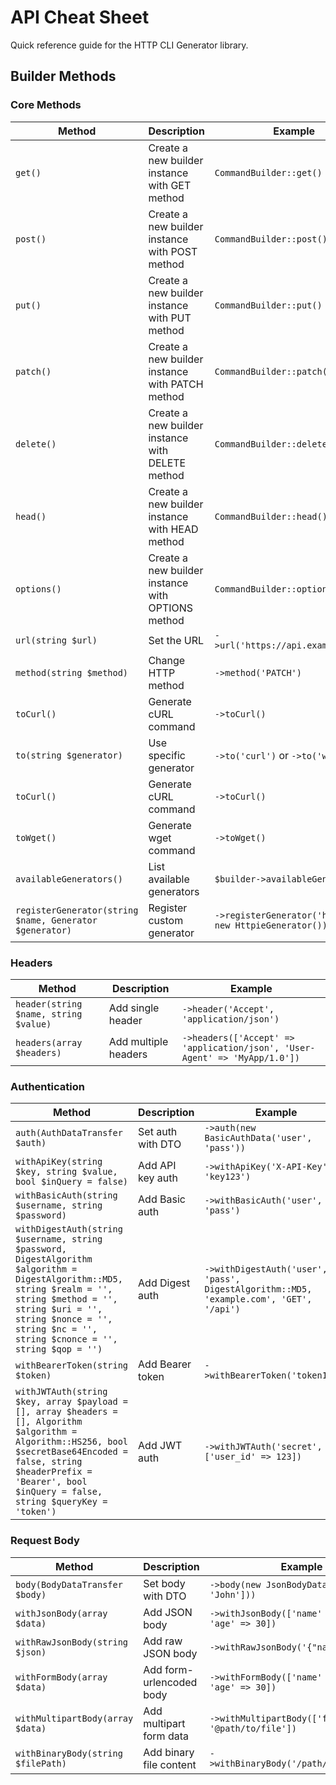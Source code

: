 # API Cheat Sheet

Quick reference guide for the HTTP CLI Generator library.

## Builder Methods

### Core Methods

| Method | Description | Example |
|--------|-------------|---------|
| `get()` | Create a new builder instance with GET method | `CommandBuilder::get()` |
| `post()` | Create a new builder instance with POST method | `CommandBuilder::post()` |
| `put()` | Create a new builder instance with PUT method | `CommandBuilder::put()` |
| `patch()` | Create a new builder instance with PATCH method | `CommandBuilder::patch()` |
| `delete()` | Create a new builder instance with DELETE method | `CommandBuilder::delete()` |
| `head()` | Create a new builder instance with HEAD method | `CommandBuilder::head()` |
| `options()` | Create a new builder instance with OPTIONS method | `CommandBuilder::options()` |
| `url(string $url)` | Set the URL | `->url('https://api.example.com')` |
| `method(string $method)` | Change HTTP method | `->method('PATCH')` |
| `toCurl()` | Generate cURL command | `->toCurl()` |
| `to(string $generator)` | Use specific generator | `->to('curl')` or `->to('wget')` |
| `toCurl()` | Generate cURL command | `->toCurl()` |
| `toWget()` | Generate wget command | `->toWget()` |
| `availableGenerators()` | List available generators | `$builder->availableGenerators()` |
| `registerGenerator(string $name, Generator $generator)` | Register custom generator | `->registerGenerator('httpie', new HttpieGenerator())` |

### Headers

| Method | Description | Example |
|--------|-------------|---------|
| `header(string $name, string $value)` | Add single header | `->header('Accept', 'application/json')` |
| `headers(array $headers)` | Add multiple headers | `->headers(['Accept' => 'application/json', 'User-Agent' => 'MyApp/1.0'])` |

### Authentication

| Method | Description | Example |
|--------|-------------|---------|
| `auth(AuthDataTransfer $auth)` | Set auth with DTO | `->auth(new BasicAuthData('user', 'pass'))` |
| `withApiKey(string $key, string $value, bool $inQuery = false)` | Add API key auth | `->withApiKey('X-API-Key', 'key123')` |
| `withBasicAuth(string $username, string $password)` | Add Basic auth | `->withBasicAuth('user', 'pass')` |
| `withDigestAuth(string $username, string $password, DigestAlgorithm $algorithm = DigestAlgorithm::MD5, string $realm = '', string $method = '', string $uri = '', string $nonce = '', string $nc = '', string $cnonce = '', string $qop = '')` | Add Digest auth | `->withDigestAuth('user', 'pass', DigestAlgorithm::MD5, 'example.com', 'GET', '/api')` |
| `withBearerToken(string $token)` | Add Bearer token | `->withBearerToken('token123')` |
| `withJWTAuth(string $key, array $payload = [], array $headers = [], Algorithm $algorithm = Algorithm::HS256, bool $secretBase64Encoded = false, string $headerPrefix = 'Bearer', bool $inQuery = false, string $queryKey = 'token')` | Add JWT auth | `->withJWTAuth('secret', ['user_id' => 123])` |

### Request Body

| Method | Description | Example |
|--------|-------------|---------|
| `body(BodyDataTransfer $body)` | Set body with DTO | `->body(new JsonBodyData(['name' => 'John']))` |
| `withJsonBody(array $data)` | Add JSON body | `->withJsonBody(['name' => 'John', 'age' => 30])` |
| `withRawJsonBody(string $json)` | Add raw JSON body | `->withRawJsonBody('{"name":"John"}')` |
| `withFormBody(array $data)` | Add form-urlencoded body | `->withFormBody(['name' => 'John', 'age' => 30])` |
| `withMultipartBody(array $data)` | Add multipart form data | `->withMultipartBody(['file' => '@path/to/file'])` |
| `withBinaryBody(string $filePath)` | Add binary file content | `->withBinaryBody('/path/to/file.bin')` |


